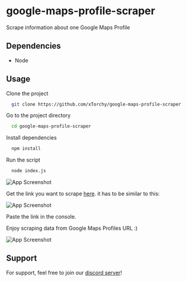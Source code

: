 # google-maps-profile-scraper
Scrape information about one Google Maps Profile


## Dependencies

- Node



## Usage

Clone the project

```bash
  git clone https://github.com/xTorchy/google-maps-profile-scraper
```

Go to the project directory

```bash
  cd google-maps-profile-scraper
```

Install dependencies

```bash
  npm install
```

Run the script

```bash
  node index.js
```

![App Screenshot](https://i.imgur.com/fTEkOHq.png)

Get the link you want to scrape [here](https://www.google.es/maps/contrib/). it has to be similar to this:

![App Screenshot](https://i.imgur.com/IWAUwNc.png)

Paste the link in the console.

Enjoy scraping data from Google Maps Profiles URL :)

![App Screenshot](https://i.imgur.com/zBLmKAa.png)


## Support

For support, feel free to join our [discord server](https://discord.gg/Bcxs37esEC)!

